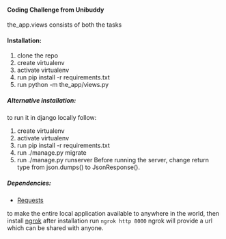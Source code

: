 #### Coding Challenge from Unibuddy

the_app.views consists of both the tasks

#### Installation:
1. clone the repo
2. create virtualenv
2. activate virtualenv
3. run pip install -r requirements.txt
4. run python -m the_app/views.py

##### Alternative installation:
to run it in django locally follow:
1. create virtualenv 
2. activate virtualenv
3. run pip install -r requirements.txt 
4. run ./manage.py migrate
5. run ./manage.py runserver
Before running the server, change return type from json.dumps() to JsonResponse().

##### Dependencies:
- [Requests](https://requests.readthedocs.io/en/master/)

to make the entire local application available to anywhere in the world, then 
install [ngrok](https://ngrok.com/)
after installation run `ngrok http 8000`
ngrok will provide a url which can be shared with anyone.
